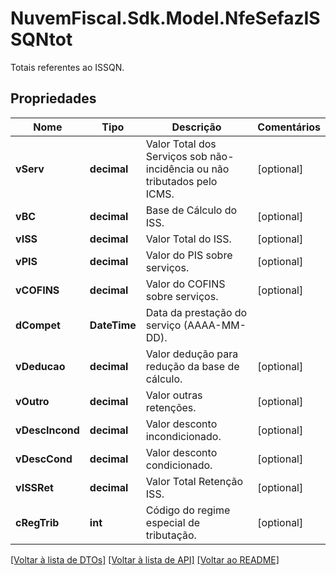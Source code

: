 # NuvemFiscal.Sdk.Model.NfeSefazISSQNtot
Totais referentes ao ISSQN.

## Propriedades

Nome | Tipo | Descrição | Comentários
------------ | ------------- | ------------- | -------------
**vServ** | **decimal** | Valor Total dos Serviços sob não-incidência ou não tributados pelo ICMS. | [optional] 
**vBC** | **decimal** | Base de Cálculo do ISS. | [optional] 
**vISS** | **decimal** | Valor Total do ISS. | [optional] 
**vPIS** | **decimal** | Valor do PIS sobre serviços. | [optional] 
**vCOFINS** | **decimal** | Valor do COFINS sobre serviços. | [optional] 
**dCompet** | **DateTime** | Data da prestação do serviço  (AAAA-MM-DD). | 
**vDeducao** | **decimal** | Valor dedução para redução da base de cálculo. | [optional] 
**vOutro** | **decimal** | Valor outras retenções. | [optional] 
**vDescIncond** | **decimal** | Valor desconto incondicionado. | [optional] 
**vDescCond** | **decimal** | Valor desconto condicionado. | [optional] 
**vISSRet** | **decimal** | Valor Total Retenção ISS. | [optional] 
**cRegTrib** | **int** | Código do regime especial de tributação. | [optional] 

[[Voltar à lista de DTOs]](../README.md#documentation-for-models) [[Voltar à lista de API]](../README.md#documentation-for-api-endpoints) [[Voltar ao README]](../README.md)

